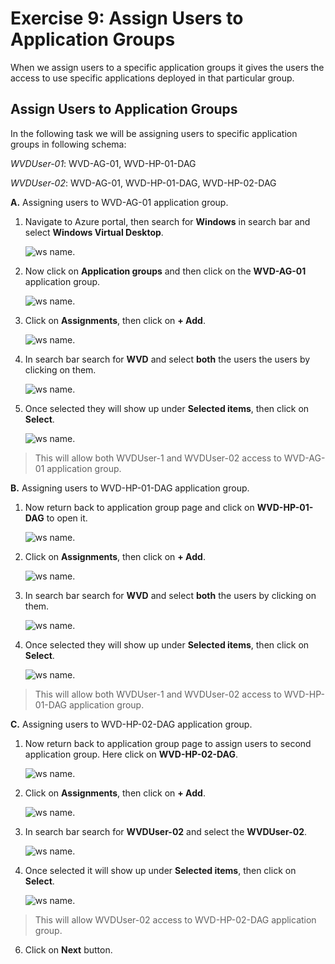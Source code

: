 # Exercise 9: Assign Users to Application Groups

When we assign users to a specific application groups it gives the users the access to use specific applications deployed in that particular group.
   
   
## Assign Users to Application Groups

In the following task we will be assigning users to specific application groups in following schema:

*WVDUser-01*: WVD-AG-01, WVD-HP-01-DAG

*WVDUser-02*: WVD-AG-01, WVD-HP-01-DAG, WVD-HP-02-DAG

**A.** Assigning users to WVD-AG-01 application group.


1. Navigate to Azure portal, then search for **Windows** in search bar and select **Windows Virtual Desktop**.

   ![ws name.](media/y.png)
   
2. Now click on **Application groups** and then click on the **WVD-AG-01** application group.

   ![ws name.](media/a32.png)
  
4. Click on **Assignments**, then click on **+ Add**.

   ![ws name.](media/a36.png)
  
5. In search bar search for **WVD** and select **both** the users the users by clicking on them.

   ![ws name.](media/a37.png)
   
6. Once selected they will show up under **Selected items**, then click on **Select**.

   ![ws name.](media/a38.png)

> This will allow both WVDUser-1 and WVDUser-02 access to WVD-AG-01 application group.

**B.** Assigning users to WVD-HP-01-DAG application group.

1. Now return back to application group page and click on **WVD-HP-01-DAG** to open it.
  
   ![ws name.](media/a39.png)
  
2. Click on **Assignments**, then click on **+ Add**.

   ![ws name.](media/a40.png)

3. In search bar search for **WVD** and select **both** the users by clicking on them.

   ![ws name.](media/a37.png)
  
4. Once selected they will show up under **Selected items**, then click on **Select**.

   ![ws name.](media/a38.png)
   
   
> This will allow both WVDUser-1 and WVDUser-02 access to WVD-HP-01-DAG application group.

**C.** Assigning users to WVD-HP-02-DAG application group.


1. Now return back to application group page to assign users to second application group. Here click on **WVD-HP-02-DAG**.

   ![ws name.](media/a41.png)
   
2. Click on **Assignments**, then click on **+ Add**.

   ![ws name.](media/a42.png)
  
3. In search bar search for **WVDUser-02** and select the **WVDUser-02**.

   ![ws name.](media/a43.png)
  
5. Once selected it will show up under **Selected items**, then click on **Select**.

   ![ws name.](media/a44.png)
   
> This will allow WVDUser-02 access to WVD-HP-02-DAG application group.   

6. Click on **Next** button.
